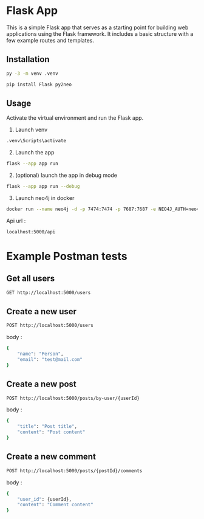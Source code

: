 # Flask App

This is a simple Flask app that serves as a starting point for building web applications using the Flask framework.
It includes a basic structure with a few example routes and templates.

## Installation

```bash
py -3 -m venv .venv
```

```bash
pip install Flask py2neo
```

## Usage

Activate the virtual environment and run the Flask app.

1. Launch venv

```bash
.venv\Scripts\activate
```

2. Launch the app

```bash
flask --app app run
```

2. (optional) launch the app in debug mode

```bash
flask --app app run --debug
```

3. Launch neo4j in docker

```bash
docker run --name neo4j -d -p 7474:7474 -p 7687:7687 -e NEO4J_AUTH=neo4j/password neo4j
```

Api url :

```bash
localhost:5000/api
```

# Example Postman tests

## Get all users

```bash
GET http://localhost:5000/users
```

## Create a new user

```bash
POST http://localhost:5000/users
```

body :

```bash
{
    "name": "Person",
    "email": "test@mail.com"
}
```

## Create a new post

```bash
POST http://localhost:5000/posts/by-user/{userId}
```

body :

```bash
{
    "title": "Post title",
    "content": "Post content"
}
```

## Create a new comment

```bash
POST http://localhost:5000/posts/{postId}/comments
```

body :

```bash
{
    "user_id": {userId},
    "content": "Comment content"
}
```
